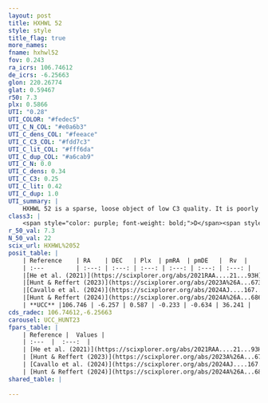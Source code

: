 ```yaml
---
layout: post
title: HXHWL 52
style: style
title_flag: true
more_names: 
fname: hxhwl52
fov: 0.243
ra_icrs: 106.74612
de_icrs: -6.25663
glon: 220.26774
glat: 0.59467
r50: 7.3
plx: 0.5866
UTI: "0.28"
UTI_COLOR: "#fedec5"
UTI_C_N_COL: "#e0a6b3"
UTI_C_dens_COL: "#feeace"
UTI_C_C3_COL: "#fdd7c3"
UTI_C_lit_COL: "#fff6da"
UTI_C_dup_COL: "#a6cab9"
UTI_C_N: 0.0
UTI_C_dens: 0.34
UTI_C_C3: 0.25
UTI_C_lit: 0.42
UTI_C_dup: 1.0
UTI_summary: |
    HXHWL 52 is a sparse, loose object of low C3 quality. It is poorly studied in the literature.<br><br><span style="color: #99180f; font-weight: bold;">Warning: </span>contains less than 25 stars with <i>P>0.5</i> estimated.
class3: |
    <span style="color: purple; font-weight: bold;">D</span><span style="color: #FFC300; font-weight: bold;">B</span>
r_50_val: 7.3
N_50_val: 22
scix_url: HXHWL%2052
posit_table: |
    | Reference    | RA    | DEC   | Plx  | pmRA  | pmDE   |  Rv  |
    | :---         | :---: | :---: | :---: | :---: | :---: | :---: |
    |[He et al. (2021)](https://scixplorer.org/abs/2021RAA....21...93H) | 106.753 | -6.263 | 0.6 | -0.26 | -0.64 | -- |
    |[Hunt & Reffert (2023)](https://scixplorer.org/abs/2023A%26A...673A.114H) | 106.828 | -6.297 | 0.591 | -0.238 | -0.624 | 18.882 |
    |[Cavallo et al. (2024)](https://scixplorer.org/abs/2024AJ....167...12C) | 106.789 | -6.33 | 0.591 | -- | -- | -- |
    |[Hunt & Reffert (2024)](https://scixplorer.org/abs/2024A%26A...686A..42H) | 106.828 | -6.297 | 0.591 | -0.238 | -0.624 | 18.882 |
    | **UCC** |106.746 | -6.257 | 0.587 | -0.233 | -0.634 | 36.241 | 
cds_radec: 106.74612,-6.25663
carousel: UCC_HUNT23
fpars_table: |
    | Reference |  Values |
    | :---  |  :---:  |
    | [He et al. (2021)](https://scixplorer.org/abs/2021RAA....21...93H) | `AG=0.5, m-M=10.7, logAge=7.92, Z=0.021` |
    | [Hunt & Reffert (2023)](https://scixplorer.org/abs/2023A%26A...673A.114H) | `AV50=0.623, diffAV50=0.848, MOD50=11.003, logAge50=8.384` |
    | [Cavallo et al. (2024)](https://scixplorer.org/abs/2024AJ....167...12C) | `AV50=0.75, dMod50=11.07, logAge50=8.59, [Fe/H]50=0.13` |
    | [Hunt & Reffert (2024)](https://scixplorer.org/abs/2024A%26A...686A..42H) | `MassJ=141.345` |
shared_table: |
    
---
```

